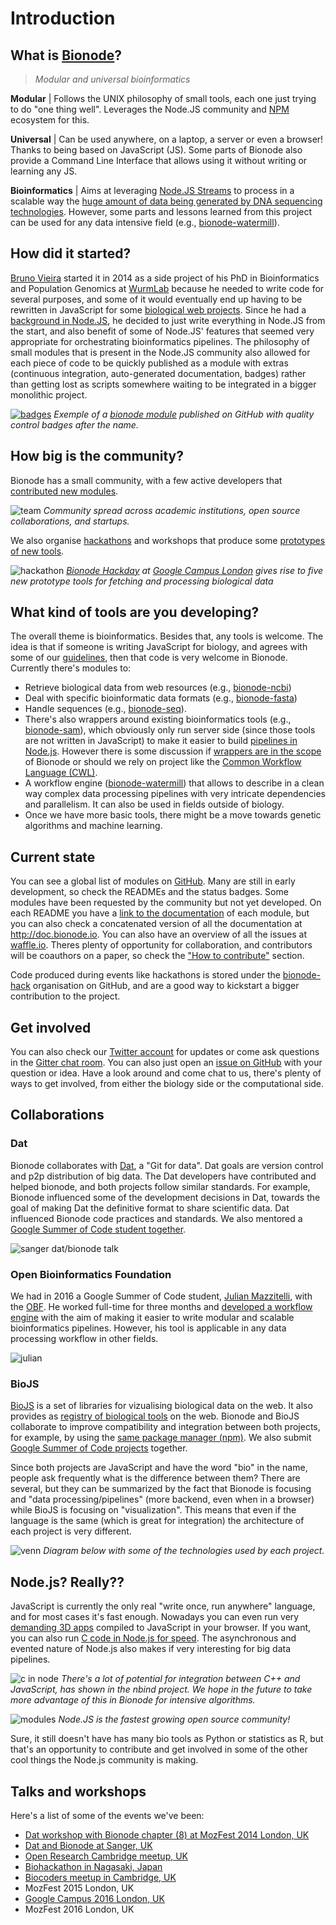 # Introduction

## What is [Bionode](http://bionode.io)?
>*Modular and universal bioinformatics*

**Modular** |
Follows the UNIX philosophy of small tools, each one just trying to do "one thing well". Leverages the Node.JS community and [NPM](https://www.npmjs.com) ecosystem for this.

**Universal** | Can be used anywhere, on a laptop, a server or even a browser! Thanks to being based on JavaScript (JS). Some parts of Bionode also provide a Command Line Interface that allows using it without writing or learning any JS.

**Bioinformatics** | Aims at leveraging [Node.JS Streams](https://www.youtube.com/watch?v=ZJcnhpYfFxY) to process in a scalable way the [huge amount of data being generated by DNA sequencing technologies](http://dx.doi.org/10.1371/journal.pbio.1002195). However, some parts and lessons learned from this project can be used for any data intensive field (e.g., [bionode-watermill](https://github.com/bionode/bionode-watermill)).

## How did it started?
[Bruno Vieira](http://bmpvieira.com) started it in 2014 as a side project of his PhD in Bioinformatics and Population Genomics at [WurmLab](http://wurmlab.github.io) because he needed to write code for several purposes, and some of it would eventually end up having to be rewritten in JavaScript for some [biological web projects](http://wurmlab.github.io/tools/).
Since he had a [background in Node.JS](https://science.mozilla.org/blog/intro-to-bruno), he decided to just write everything in Node.JS from the start, and also benefit of some of Node.JS' features that seemed very appropriate for orchestrating bioinformatics pipelines. The philosophy of small modules that is present in the Node.JS community also allowed for each piece of code to be quickly published as a module with extras (continuous integration, auto-generated documentation, badges) rather than getting lost as scripts somewhere waiting to be integrated in a bigger monolithic project.

[![badges](/static/img/badges.png)](http://github.com/bionode/bionode-ncbi)
*Exemple of a [bionode module](http://github.com/bionode/bionode-ncbi) published on GitHub with quality control badges after the name.*


## How big is the community?
Bionode has a small community, with a few active developers that [contributed new modules](http://github.com/bionode).

![team](/static/img/community.png)
*Community spread across academic institutions, open source collaborations, and startups.*

We also organise [hackathons](https://blog.repositive.io/bionode_hackday_overview/) and workshops that produce some [prototypes of new tools](http://github.com/bionode-hack).

![hackathon](/static/img/hackathon.jpeg)
*[Bionode Hackday](https://blog.repositive.io/bionode_hackday_overview/) at [Google Campus London](https://www.campus.co/london/en) gives rise to five new prototype tools for fetching and processing biological data*


## What kind of tools are you developing?
The overall theme is bioinformatics. Besides that, any tools is welcome. The idea is that if someone is writing JavaScript for biology, and agrees with some of our [guidelines](http://github.com/bionode/bionode-template#principles), then that code is very welcome in Bionode.
Currently there's modules to:
* Retrieve biological data from web resources (e.g., [bionode-ncbi](http://github.com/bionode/bionode-ncbi))
* Deal with specific bioinformatic data formats (e.g., [bionode-fasta](http://github.com/bionode/bionode-fasta))
* Handle sequences (e.g., [bionode-seq](http://github.com/bionode/bionode-seq)).
* There's also wrappers around existing bioinformatics tools (e.g., [bionode-sam](http://github.com/bionode/bionode-sam)), which obviously only run server side (since those tools are not written in JavaScript) to make it easier to build [pipelines in Node.js](https://github.com/bionode/bionode-example-dat-gasket#bionode-example-with-dat-and-gasket). However there is some discussion if [wrappers are in the scope](http://github.com/bionode/bionode/issues/29) of Bionode or should we rely on project like the [Common Workflow Language (CWL)](http://commonwl.org).
* A workflow engine ([bionode-watermill](http://github.com/bionode/bionode-watermill)) that allows to describe in a clean way complex data processing pipelines with very intricate dependencies and parallelism. It can also be used in fields outside of biology.
* Once we have more basic tools, there might be a move towards genetic algorithms and machine learning.

## Current state
You can see a global list of modules on [GitHub](https://github.com/bionode/bionode#list-of-modules). Many are still in early development, so check the READMEs and the status badges. Some modules have been requested by the community but not yet developed. On each README you have a [link to the documentation](https://github.com/bionode/bionode-ncbi#usage) of each module, but you can also check a concatenated version of all the documentation at http://doc.bionode.io.
You can also have an overview of all the issues at [waffle.io](http://waffle.io/bionode/bionode). Theres plenty of opportunity for collaboration, and contributors will be coauthors on a paper, so check the ["How to contribute"](/guide/11-how-to-contribute.html) section.  

Code produced during events like hackathons is stored under the [bionode-hack](https://github.com/bionode-hack) organisation on GitHub, and are a good way to kickstart a bigger contribution to the project.

## Get involved
You can also check our [Twitter account](http://twitter.com/bionode) for updates or come ask questions in the [Gitter chat room](http://gitter.im/bionode/bionode). You can also just open an [issue on GitHub](http://github.com/bionode/bionode/issues) with your question or idea. Have a look around and come chat to us, there's plenty of ways to get involved, from either the biology side or the computational side.

## Collaborations
### Dat
Bionode collaborates with [Dat](http://dat-data.com), a "Git for data". Dat goals are version control and p2p distribution of big data. The Dat developers have contributed and helped bionode, and both projects follow similar standards. For example, Bionode influenced some of the development decisions in Dat, towards the goal of making Dat the definitive format to share scientific data. Dat influenced Bionode code practices and standards. We also mentored a [Google Summer of Code student together]().

![sanger dat/bionode talk](/static/img/sanger.jpg)

### Open Bioinformatics Foundation
We had in 2016 a Google Summer of Code student, [Julian Mazzitelli](https://twitter.com/thejmazz), with the [OBF](https://summerofcode.withgoogle.com/organizations/5693436329984000/). He worked full-time for three months and [developed a workflow engine](https://github.com/bionode/bionode-watermill) with the aim of making it easier to write modular and scalable bioinformatics pipelines. However, his tool is applicable in any data processing workflow in other fields.

![julian](/static/img/julian-mazittelli.jpg)

### BioJS
[BioJS](http://biojs.net) is a set of libraries for vizualising biological data on the web. It also provides as [registry of biological tools](http://biojs.io) on the web. Bionode and BioJS collaborate to improve compatibility and integration between both projects, for example, by using the [same package manager (npm)](http://github.com/bionode/bionode/issues/9). We also submit [Google Summer of Code projects](http://biojs.net/gsoc/2015/) together.

Since both projects are JavaScript and have the word "bio" in the name, people ask frequently what is the difference between them? There are several, but they can be summarized by the fact that Bionode is focusing and "data processing/pipelines" (more backend, even when in a browser) while BioJS is focusing on "visualization". This means that even if the language is the same (which is great for integration) the architecture of each project is very different.

![venn](/static/img/venn.png)
*Diagram below with some of the technologies used by each project.*

## Node.js? Really??
JavaScript is currently the only real "write once, run anywhere" language, and for most cases it's fast enough. Nowadays you can even run very [demanding 3D apps](https://blog.mozilla.org/blog/2014/03/12/mozilla-and-epic-preview-unreal-engine-4-running-in-firefox/) compiled to JavaScript in your browser. If you want, you can also run [C code in Node.js for speed](http://www.benfarrell.com/2013/01/03/c-and-node-js-an-unholy-combination-but-oh-so-right/).
The asynchronous and evented nature of Node.js also makes if very interesting for big data pipelines.

![c in node](/static/img/c-in-js.png)
*There's a lot of potential for integration between C++ and JavaScript, has shown in the nbind project. We hope in the future to take more advantage of this in Bionode for intensive algorithms.*

![modules](/static/img/modules.png)
*Node.JS is the fastest growing open source community!*

Sure, it still doesn't have has many bio tools as Python or statistics as R, but that's an opportunity to contribute and get involved in some of the other cool things the Node.js community is making.

## Talks and workshops
Here's a list of some of the events we've been:
* [Dat workshop with Bionode chapter (8) at MozFest 2014 London, UK](http://try-dat.com)
* [Dat and Bionode at Sanger, UK](https://www.youtube.com/watch?v=Ef17lkx7s0U)
* [Open Research Cambridge meetup, UK](http://www.eventbrite.co.uk/e/building-collaborative-workflows-for-scientific-data-tickets-14527561327)
* [Biohackathon in Nagasaki, Japan](https://www.youtube.com/watch?v=9MoI1IFRdvc&index=15&list=PL0uaKHgcG00bSajcVd8qIQ__Mss8xkPoH)
* [Biocoders meetup in Cambridge, UK](http://www.meetup.com/biocoders/events/225520856/)
* MozFest 2015 London, UK
* [Google Campus 2016 London, UK](https://blog.repositive.io/bionode_hackday_overview/)
* MozFest 2016 London, UK
